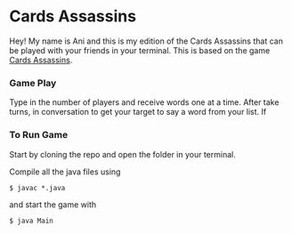 # Cards Assassins
Hey! My name is Ani and this is my edition of the Cards Assassins that can be played with your friends in your terminal. This is based on the game [Cards Assassins](https://www.kickstarter.com/projects/cardassassins/card-assassins?ref=project_tweet).

### Game Play
Type in the number of players and receive words one at a time. After take turns, in conversation to get your target to say a word from your list. If

### To Run Game
Start by cloning the repo and open the folder in your terminal.

Compile all the java files using
```
$ javac *.java
```

and start the game with 
```
$ java Main
```
